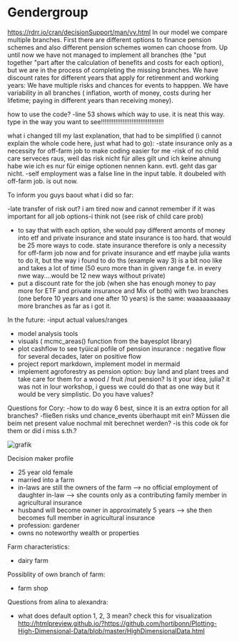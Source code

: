 # Gendergroup
https://rdrr.io/cran/decisionSupport/man/vv.html
In our model we compare multiple branches. First there are different options to finance pension schemes and also different pension schemes women can choose from. Up until now we have not managed to implement all branches (the "put together "part after the calculation of benefits and costs for each option), but we are in the process of completing the missing branches. We have discount rates for different years that apply for retirenment and working years: We have multiple risks and chances for events to happpen. We have variability in all branches ( inflation, worth of money, costs during her lifetime; paying in different years than receiving money).

how to use the code?
-line 53 shows which way to use. it is neat this way. type in the way you want to see!!!!!!!!!!!!!!!!!!!!!!!!!!!!!!!!!!!

what i changed till my last explanation, that had to be simplified (i cannot explain the whole code here, just what had to go):
-state insurance only as a necessity for off-farm job to make coding easier for me
-risk of no child care serveces raus, weil das risk nicht für alles gilt und ich keine ahnung habe wie ich es nur für einige optionen nennen kann. evtl. geht das gar nicht.
-self employment was a false line in the input table. it doubeled with off-farm job. is out now.

To inform you guys baout what i did so far:

-late transfer of risk out? i am tired now and cannot remember if it was important for all job options-i think not (see risk of child care prob) 
- to say that with each option, she would pay different amonts of money into etf and private insurance and state insurance is too hard. that would be 25 more ways to code. state insurance therefore is only a necessity for off-farm job now and for private insurance and etf maybe julia wants to do it, but the way i found to do ths (example way 3) is a bit noo like and takes a lot of time (50 euro more than in given range f.e. in every nwe way....would be 12 new ways without private)
- put a discount rate for the job (when she has enough money to pay more for ETF and private insurance and Mix of both) with two branches (one before 10 years and one after 10 years) is the same: waaaaaaaaaay more branches as far as i got it. 


In the future:
-input actual values/ranges
- model analysis tools 
- visuals ( mcmc_areas() function from the bayesplot library)
- plot cashflow to see tyüical pofile of pension insurance : negative flow for several decades, later on positive flow
- project report markdown, implement model in mermaid
- implement agroforestry as pension option: buy land and plant trees and take care for them for a wood / fruit /nut pension? Is it your idea, julia? it was not in lour workshop, i guess we could do that as one way but it would be very simplistic. Do you have values?

Questions for Cory:
-how to do way 6 best, since it is an extra option for all branches?
-fließen risks und chance_events überhaupt mit ein? Müssen die beim net present value nochmal mit berechnet werden?
-is this code ok for them or did i miss s.th.?


![grafik](https://user-images.githubusercontent.com/82711784/123506463-a21fd180-d664-11eb-93ca-42c400e4a434.png)


Decision maker profile

- 25 year old female
- married into a farm
- in-laws are still the owners of the farm --> no official employment of daughter in-law --> she counts only as a contributing family member in agricultural insurance
- husband will become owner in approximately 5 years --> she then becomes full member in agricultural insurance
- profession: gardener
- owns no noteworthy wealth or properties

Farm characteristics:

- dairy farm

Possiblity of own branch of farm:

- farm shop

Questions from alina to alexandra: 
- what does default option 1, 2, 3 mean?
check this for visualization
http://htmlpreview.github.io/?https://github.com/hortibonn/Plotting-High-Dimensional-Data/blob/master/HighDimensionalData.html

